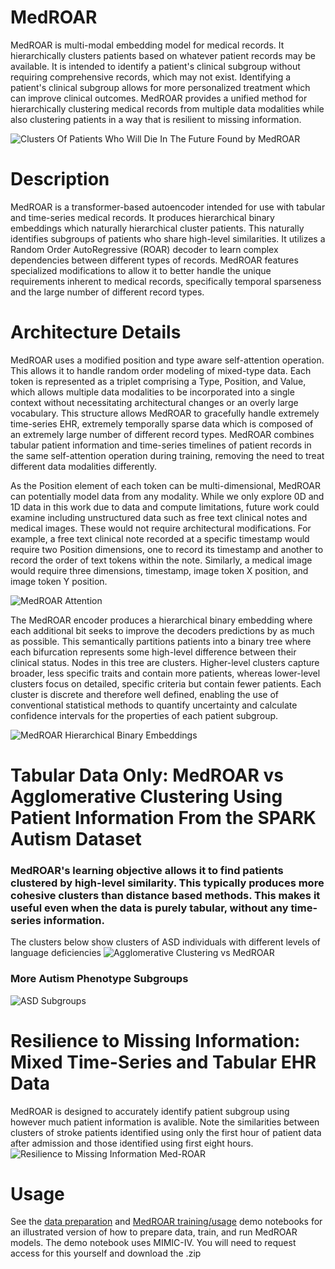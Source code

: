 # MedROAR
MedROAR is multi-modal embedding model for medical records. It hierarchically clusters patients based on whatever patient records may be available. It is intended to identify a patient's clinical subgroup without requiring comprehensive records, which may not exist. Identifying a patient's clinical subgroup allows for more personalized treatment which can improve clinical outcomes. MedROAR provides a unified method for hierarchically clustering medical records from multiple data modalities while also clustering patients in a way that is resilient to missing information.

![Clusters Of Patients Who Will Die In The Future Found by MedROAR](resources/cluster.png)

# Description
MedROAR is a transformer-based autoencoder intended for use with tabular and time-series medical records. It produces hierarchical binary embeddings which naturally hierarchical cluster patients. This naturally identifies subgroups of patients who share high-level similarities. It utilizes a Random Order AutoRegressive (ROAR) decoder to learn complex dependencies between different types of records. MedROAR features specialized modifications to allow it to better handle the unique requirements inherent to medical records, specifically temporal sparseness and the large number of different record types.

# Architecture Details
MedROAR uses a modified position and type aware self-attention operation. This allows it to handle random order modeling of mixed-type data. Each token is represented as a triplet comprising a Type, Position, and Value, which allows multiple data modalities to be incorporated into a single context without necessitating architectural changes or an overly large vocabulary. This structure allows MedROAR to gracefully handle extremely time-series EHR, extremely temporally sparse data which is composed of an extremely large number of different record types. MedROAR combines tabular patient information and time-series timelines of patient records in the same self-attention operation during training, removing the need to treat different data modalities differently. 

As the Position element of each token can be multi-dimensional, MedROAR can potentially model data from any modality. While we only explore 0D and 1D data in this work due to data and compute limitations, future work could examine including unstructured data such as free text clinical notes and medical images. These would not require architectural modifications. For example, a free text clinical note recorded at a specific timestamp would require two Position dimensions, one to record its timestamp and another to record the order of text tokens within the note. Similarly, a medical image would require three dimensions, timestamp, image token X position, and image token Y position.

![MedROAR Attention](resources/figure_2_attention.png)

The MedROAR encoder produces a hierarchical binary embedding where each additional bit seeks to improve the decoders predictions by as much as possible. This semantically partitions patients into a binary tree where each bifurcation represents some high-level difference between their clinical status. Nodes in this tree are clusters. Higher-level clusters capture broader, less specific traits and contain more patients, whereas lower-level clusters focus on detailed, specific criteria but contain fewer patients. Each cluster is discrete and therefore well defined, enabling the use of conventional statistical methods to quantify uncertainty and calculate confidence intervals for the properties of each patient subgroup.

![MedROAR Hierarchical Binary Embeddings](resources/figure_3_translation.png)

# Tabular Data Only: MedROAR vs Agglomerative Clustering Using Patient Information From the SPARK Autism Dataset
### MedROAR's learning objective allows it to find patients clustered by high-level similarity. This typically produces more cohesive clusters than distance based methods. This makes it useful even when the data is purely tabular, without any time-series information.
The clusters below show clusters of ASD individuals with different levels of language deficiencies 
![Agglomerative Clustering vs MedROAR](resources/figure_4_language.png)

### More Autism Phenotype Subgroups
![ASD Subgroups](resources/figure_5_asd_clusters.png)

# Resilience to Missing Information: Mixed Time-Series and Tabular EHR Data
MedROAR is designed to accurately identify patient subgroup using however much patient information is avalible. Note the similarities between clusters of stroke patients identified using only the first hour of patient data after admission and those identified using first eight hours.
![Resilience to Missing Information Med-ROAR](resources/figure_6_missing_information.png)

# Usage
See the [data preparation](prepare_data.ipynb) and [MedROAR training/usage](MedROAR_demo.ipynb) demo notebooks for an illustrated version of how to prepare data, train, and run MedROAR models. The demo notebook uses MIMIC-IV. You will need to request access for this yourself and download the .zip
